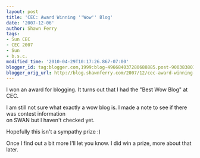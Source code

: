 ```yaml
---
layout: post
title: 'CEC: Award Winning ''Wow'' Blog'
date: '2007-12-06'
author: Shawn Ferry
tags:
- Sun CEC
- CEC 2007
- Sun
- b.s.c.
modified_time: '2010-04-29T10:17:26.867-07:00'
blogger_id: tag:blogger.com,1999:blog-496684037280688885.post-9003838018326399776
blogger_orig_url: http://blog.shawnferry.com/2007/12/cec-award-winning-blog.html
---
```


I won an award for blogging. It turns out that I had the "Best Wow Blog" at
CEC.  

I am still not sure what exactly a wow blog is. I made a note to see if there
was contest information  
on SWAN but I haven't checked yet.  
  
Hopefully this isn't a sympathy prize :)  
  
Once I find out a bit more I'll let you know. I did win a prize, more about
that later.

